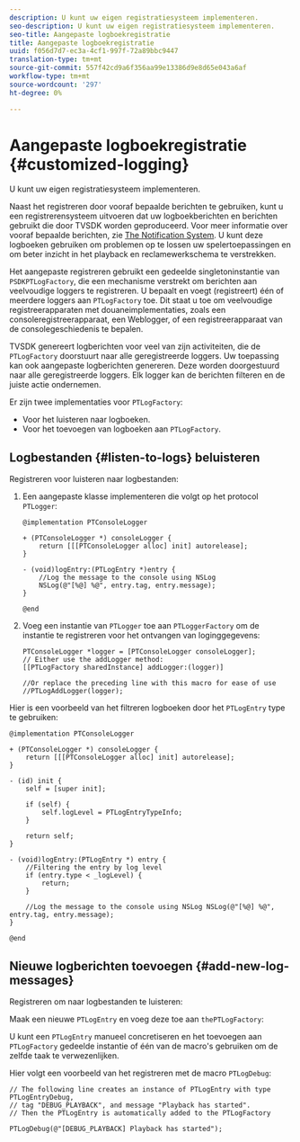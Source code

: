 ```yaml
---
description: U kunt uw eigen registratiesysteem implementeren.
seo-description: U kunt uw eigen registratiesysteem implementeren.
seo-title: Aangepaste logboekregistratie
title: Aangepaste logboekregistratie
uuid: f056d7d7-ec3a-4cf1-997f-72a89bbc9447
translation-type: tm+mt
source-git-commit: 557f42cd9a6f356aa99e13386d9e8d65e043a6af
workflow-type: tm+mt
source-wordcount: '297'
ht-degree: 0%

---
```



# Aangepaste logboekregistratie {#customized-logging}

U kunt uw eigen registratiesysteem implementeren.

Naast het registreren door vooraf bepaalde berichten te gebruiken, kunt u een registrerensysteem uitvoeren dat uw logboekberichten en berichten gebruikt die door TVSDK worden geproduceerd. Voor meer informatie over vooraf bepaalde berichten, zie [The Notification System](https://help.adobe.com/en_US/primetime/psdk/ios/index.html#PSDKs-concept-The_Notification_System). U kunt deze logboeken gebruiken om problemen op te lossen uw spelertoepassingen en om beter inzicht in het playback en reclamewerkschema te verstrekken.

Het aangepaste registreren gebruikt een gedeelde singletoninstantie van `PSDKPTLogFactory`, die een mechanisme verstrekt om berichten aan veelvoudige loggers te registreren. U bepaalt en voegt (registreert) één of meerdere loggers aan `PTLogFactory` toe. Dit staat u toe om veelvoudige registreerapparaten met douaneimplementaties, zoals een consoleregistreerapparaat, een Weblogger, of een registreerapparaat van de consolegeschiedenis te bepalen.

TVSDK genereert logberichten voor veel van zijn activiteiten, die de `PTLogFactory` doorstuurt naar alle geregistreerde loggers. Uw toepassing kan ook aangepaste logberichten genereren. Deze worden doorgestuurd naar alle geregistreerde loggers. Elk logger kan de berichten filteren en de juiste actie ondernemen.

Er zijn twee implementaties voor `PTLogFactory`:

* Voor het luisteren naar logboeken.
* Voor het toevoegen van logboeken aan `PTLogFactory`.

## Logbestanden {#listen-to-logs} beluisteren

Registreren voor luisteren naar logbestanden:
1. Een aangepaste klasse implementeren die volgt op het protocol `PTLogger`:

   ```
   @implementation PTConsoleLogger 
   
   + (PTConsoleLogger *) consoleLogger { 
       return [[[PTConsoleLogger alloc] init] autorelease]; 
   } 
   
   - (void)logEntry:(PTLogEntry *)entry { 
       //Log the message to the console using NSLog  
       NSLog(@"[%@] %@", entry.tag, entry.message); 
   } 
   
   @end
   ```

1. Voeg een instantie van `PTLogger` toe aan `PTLoggerFactory` om de instantie te registreren voor het ontvangen van loginggegevens:

   ```
   PTConsoleLogger *logger = [PTConsoleLogger consoleLogger]; 
   // Either use the addLogger method: 
   [[PTLogFactory sharedInstance] addLogger:(logger)] 
   
   //Or replace the preceding line with this macro for ease of use 
   //PTLogAddLogger(logger); 
   ```

<!--<a id="example_3738B5A8B4C048D28695E62297CF39E3"></a>-->

Hier is een voorbeeld van het filtreren logboeken door het `PTLogEntry` type te gebruiken:

```
@implementation PTConsoleLogger 
 
+ (PTConsoleLogger *) consoleLogger { 
    return [[[PTConsoleLogger alloc] init] autorelease]; 
} 
 
- (id) init { 
    self = [super init]; 
 
    if (self) { 
        self.logLevel = PTLogEntryTypeInfo; 
    } 
 
    return self; 
} 
 
- (void)logEntry:(PTLogEntry *) entry { 
    //Filtering the entry by log level  
    if (entry.type < _logLevel) { 
        return; 
    } 
 
    //Log the message to the console using NSLog NSLog(@"[%@] %@", entry.tag, entry.message); 
} 
 
@end
```

## Nieuwe logberichten toevoegen {#add-new-log-messages}

Registreren om naar logbestanden te luisteren:

Maak een nieuwe `PTLogEntry` en voeg deze toe aan `thePTLogFactory`:

U kunt een `PTLogEntry` manueel concretiseren en het toevoegen aan `PTLogFactory` gedeelde instantie of één van de macro&#39;s gebruiken om de zelfde taak te verwezenlijken.

Hier volgt een voorbeeld van het registreren met de macro `PTLogDebug`:

<!--<a id="example_F014436E1686468F941F4EBD1A21B18E"></a>-->

```
// The following line creates an instance of PTLogEntry with type PTLogEntryDebug, 
// tag "DEBUG_PLAYBACK", and message "Playback has started". 
// Then the PTLogEntry is automatically added to the PTLogFactory  
 
PTLogDebug(@"[DEBUG_PLAYBACK] Playback has started");
```
